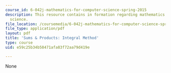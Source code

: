 ```yaml
---
course_id: 6-042j-mathematics-for-computer-science-spring-2015
description: This resource contains in formation regarding mathematics for computer
  science.
file_location: /coursemedia/6-042j-mathematics-for-computer-science-spring-2015/e59c25b34b58471afa83f72aa79d419e_MIT6_042JS16_IntegralMeth.pdf
file_type: application/pdf
layout: pdf
title: 'Sums & Products: Integral Method'
type: course
uid: e59c25b34b58471afa83f72aa79d419e

---
```

None